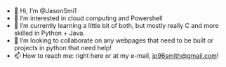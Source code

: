 - 👋 Hi, I’m @JasonSmi1
- 👀 I’m interested in cloud computing and Powershell
- 🌱 I’m currently learning a little bit of both, but mostly really C and more skilled in Python + Java.
- 💞️ I’m looking to collaborate on any webpages that need to be built or projects in python that need help!
- 📫 How to reach me: right here or at my e-mail, jp96smith@gmail.com!

<!---
JasonSmi1/JasonSmi1 is a ✨ special ✨ repository because its `README.md` (this file) appears on your GitHub profile.
You can click the Preview link to take a look at your changes.
--->
